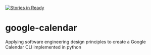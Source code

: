 [![Stories in Ready](https://badge.waffle.io/Joecakes4u/google-calendar.png?label=ready&title=Ready)](https://waffle.io/Joecakes4u/google-calendar)
# google-calendar
Applying software engineering design principles to create a Google Calendar CLI implemented in python
